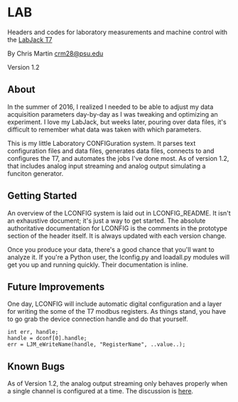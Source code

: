 # LAB

Headers and codes for laboratory measurements and machine control with the 
[LabJack T7](https://labjack.com/products)

By Chris Martin [crm28@psu.edu](mailto:crm28@psu.edu)

Version 1.2

## About
In the summer of 2016, I realized I needed to be able to adjust my data 
acquisition parameters day-by-day as I was tweaking and optimizing an 
experiment.  I love my LabJack, but weeks later, pouring over data files, it's 
difficult to remember what data was taken with which parameters.

This is my little Laboratory CONFIGuration system.  It parses text configuration 
files and data files, generates data files, connects to and configures the T7, 
and automates the jobs I've done most.  As of version 1.2, that includes analog 
input streaming and analog output simulating a funciton generator.

## Getting Started
An overview of the LCONFIG system is laid out in LCONFIG_README.  It isn't an 
exhaustive document; it's just a way to get started.  The absolute authoritative
documentation for LCONFIG is the comments in the prototype section of the header
itself.  It is always updated with each version change.

Once you produce your data, there's a good chance that you'll want to analyze 
it.  If you're a Python user, the lconfig.py and loadall.py modules will get
you up and running quickly.  Their documentation is inline.

## Future Improvements
One day, LCONFIG will include automatic digital configuration and a layer for
writing the some of the T7 modbus registers.  As things stand, you have to go
grab the device connection handle and do that yourself.

    int err, handle;
    handle = dconf[0].handle;
    err = LJM_eWriteName(handle, "RegisterName", ..value..);


## Known Bugs
As of Version 1.2, the analog output streaming only behaves properly when a 
single channel is configured at a time.  The discussion is 
[here](https://labjack.com/forums/t7/clarity-t7-output-streaming).
